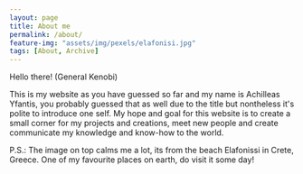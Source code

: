 ```yaml
---
layout: page
title: About me
permalink: /about/
feature-img: "assets/img/pexels/elafonisi.jpg"
tags: [About, Archive]
---
```


Hello there! (General Kenobi)

This is my website as you have guessed so far and my name is Achilleas Yfantis, you probably guessed that as well due to the title but nontheless it's polite to introduce one self.
My hope and goal for this website is to create a small corner for my projects and creations, meet new people and create communicate my knowledge and know-how to the world.

P.S.: The image on top calms me a lot, its from the beach Elafonissi in Crete, Greece. One of my favourite places on earth, do visit it some day!
